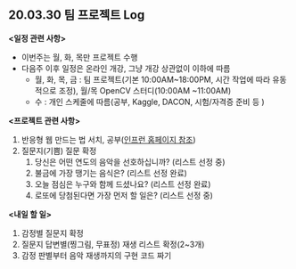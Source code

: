 ## 20.03.30 팀 프로젝트 Log 



**<일정 관련 사항>**

- 이번주는 월, 화, 목만 프로젝트 수행
- 다음주 이후 일정은 온라인 개강, 그냥 개강 상관없이 이하에 따름
  - 월, 화, 목, 금 : 팀 프로젝트(기본 10:00AM~18:00PM, 시간 작업에 따라 유동적으로 조정), 월/목 OpenCV 스터디(10:00AM ~11:00AM)
  - 수 : 개인 스케줄에 따름(공부, Kaggle, DACON, 시험/자격증 준비 등 ) 



**<프로젝트 관련 사항>**

1. 반응형 웹 만드는 법 서치, 공부([인프런 홈페이지 참조](https://www.inflearn.com/courses?s=%EB%B0%98%EC%9D%91%ED%98%95%20%EC%9B%B9))
2. 질문지(기쁨) 질문 확정
   1. 당신은 어떤 연도의 음악을 선호하십니까? (리스트 선정 중)
   2. 불금에 가장 땡기는 음식은? (리스트 선정 완료)
   3. 오늘 점심은 누구와 함께 드셨나요? (리스트 선정 완료)
   4. 로또에 당첨된다면 가장 먼저 할 일은? (리스트 선정 중)



**<내일 할 일>**

1. 감정별 질문지 확정
2. 질문지 답변별(찡그림, 무표정) 재생 리스트 확정(2~3개)
3. 감정 판별부터 음악 재생까지의 구현 코드 짜기